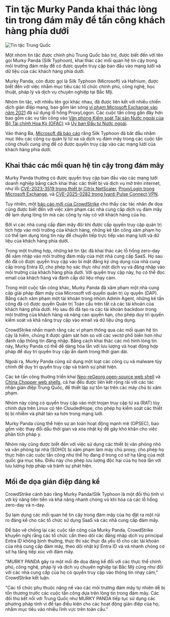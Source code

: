 # Tin tặc Murky Panda khai thác lòng tin trong đám mây để tấn công khách hàng phía dưới

![Tin tặc Trung Quốc](https://www.bleepstatic.com/content/hl-images/2021/11/08/China_hacker_silhouette.jpg)

Một nhóm tin tặc được chính phủ Trung Quốc bảo trợ, được biết đến với tên gọi Murky Panda (Silk Typhoon), khai thác các mối quan hệ tin cậy trong môi trường đám mây để có được quyền truy cập ban đầu vào mạng lưới và dữ liệu của các khách hàng phía dưới.

Murky Panda, còn được gọi là Silk Typhoon (Microsoft) và Hafnium, được biết đến với việc nhắm mục tiêu các tổ chức chính phủ, công nghệ, học thuật, pháp lý và dịch vụ chuyên nghiệp tại Bắc Mỹ.

Nhóm tin tặc, với nhiều tên gọi khác nhau, đã được liên kết với nhiều chiến dịch gián điệp mạng, bao gồm làn sóng [vi phạm Microsoft Exchange vào năm 2021](https://www.bleepingcomputer.com/news/security/the-microsoft-exchange-hacks-how-they-started-and-where-we-are/) đã sử dụng lỗ hổng ProxyLogon. Các cuộc tấn công gần đây hơn bao gồm các vụ tấn công vào [Văn phòng Kiểm soát Tài sản Nước ngoài của Bộ Tài chính Hoa Kỳ (OFAC)](https://www.bleepingcomputer.com/news/security/chinese-hackers-targeted-sanctions-office-in-treasury-attack/) và [Ủy ban Đầu tư Nước ngoài](https://www.bleepingcomputer.com/news/security/treasury-hackers-also-breached-us-foreign-investments-review-office/).

Vào tháng Ba, [Microsoft đã báo cáo](https://www.bleepingcomputer.com/news/security/silk-typhoon-hackers-now-target-it-supply-chains-to-breach-networks/) rằng Silk Typhoon đã bắt đầu nhắm mục tiêu các công cụ quản lý từ xa và dịch vụ đám mây trong các cuộc tấn công chuỗi cung ứng để có được quyền truy cập vào các mạng lưới của khách hàng phía dưới.

## Khai thác các mối quan hệ tin cậy trong đám mây

Murky Panda thường có được quyền truy cập ban đầu vào các mạng lưới doanh nghiệp bằng cách khai thác các thiết bị và dịch vụ mở trên internet, như lỗi [CVE-2023-3519 trong thiết bị Citrix NetScaler](https://www.bleepingcomputer.com/news/security/over-640-citrix-servers-backdoored-with-web-shells-in-ongoing-attacks/), [ProxyLogin trong Microsoft Exchange](https://www.bleepingcomputer.com/news/security/microsoft-fixes-actively-exploited-exchange-zero-day-bugs-patch-now/), và [CVE-2025-0282 trong Ivanti Pulse Connect VPN](https://www.bleepingcomputer.com/news/security/google-chinese-hackers-likely-behind-ivanti-vpn-zero-day-attacks/).

Tuy nhiên, một [báo cáo mới của CrowdStrike](https://www.crowdstrike.com/en-us/blog/murky-panda-trusted-relationship-threat-in-cloud/) cho thấy các tác nhân đe dọa cũng được biết đến với việc xâm phạm các nhà cung cấp dịch vụ đám mây để lạm dụng lòng tin mà các công ty này có với khách hàng của họ.

Bởi vì các nhà cung cấp đám mây đôi khi được cấp quyền truy cập quản trị tích hợp vào môi trường của khách hàng, những kẻ tấn công xâm phạm họ có thể lạm dụng lòng tin này để chuyển tiếp trực tiếp vào mạng lưới và dữ liệu của khách hàng phía dưới.

Trong một trường hợp, những kẻ tin tặc đã khai thác các lỗ hổng zero-day để xâm nhập vào môi trường đám mây của một nhà cung cấp SaaS. Họ sau đó đã có được quyền truy cập vào bí mật đăng ký ứng dụng của nhà cung cấp trong Entra ID, cho phép họ xác thực như một dịch vụ và đăng nhập vào môi trường của khách hàng phía dưới. Với quyền truy cập này, họ có thể đọc email của khách hàng và đánh cắp dữ liệu nhạy cảm.

Trong một cuộc tấn công khác, Murky Panda đã xâm phạm một nhà cung cấp giải pháp đám mây của Microsoft với quyền quản trị ủy quyền (DAP). Bằng cách xâm phạm một tài khoản trong nhóm Admin Agent, những kẻ tấn công đã có được quyền Quản trị Toàn cầu trên tất cả các tài khoản của khách hàng phía dưới. Họ sau đó đã tạo ra các tài khoản backdoor trong môi trường của khách hàng và nâng cao quyền hạn, cho phép duy trì quyền kiểm soát và khả năng truy cập vào email và dữ liệu ứng dụng.

CrowdStrike nhấn mạnh rằng các vi phạm thông qua các mối quan hệ tin cậy là hiếm, chúng ít được giám sát hơn so với các vectơ phổ biến hơn như đánh cắp thông tin đăng nhập. Bằng cách khai thác các mô hình lòng tin này, Murky Panda có thể dễ dàng hòa lẫn với lưu lượng và hoạt động hợp pháp để duy trì quyền truy cập ẩn danh trong thời gian dài.

Ngoài ra, Murky Panda cũng sử dụng một loạt các công cụ và malware tùy chỉnh để duy trì quyền truy cập và tránh sự phát hiện.

Các kẻ tấn công thường triển khai [Neo-reGeorg open-source web shell](https://github.com/L-codes/Neo-reGeorg) và [China Chopper web shells](https://www.cisa.gov/news-events/analysis-reports/ar21-072b), cả hai đều được liên kết rộng rãi với các tác nhân gián điệp Trung Quốc, để thiết lập sự tồn tại trên các máy chủ bị xâm phạm.

Nhóm này cũng có quyền truy cập vào một trojan truy cập từ xa (RAT) tùy chỉnh dựa trên Linux có tên CloudedHope, cho phép họ kiểm soát các thiết bị bị nhiễm và phát tán xa hơn trong mạng lưới.

Murky Panda cũng thể hiện sự an toàn hoạt động mạnh mẽ (OPSEC), bao gồm việc thay đổi dấu thời gian và xóa nhật ký để gây khó khăn cho việc phân tích pháp y.

Nhóm này cũng được biết đến với việc sử dụng các thiết bị văn phòng nhỏ và văn phòng tại nhà (SOHO) bị xâm phạm làm máy chủ proxy, cho phép họ thực hiện các cuộc tấn công như thể họ đang ở trong cơ sở hạ tầng của một quốc gia mục tiêu. Điều này cho phép lưu lượng độc hại của họ hoà lẫn với lưu lượng hợp pháp và tránh sự phát hiện.

## Mối đe dọa gián điệp đáng kể

CrowdStrike cảnh báo rằng Murky Panda/Silk Typhoon là một đối thủ tinh vi với kỹ năng tiên tiến và khả năng nhanh chóng vũ khí hóa cả các lỗ hổng zero-day và n-day.

Sự lạm dụng các mối quan hệ tin cậy trong đám mây của họ đặt ra một rủi ro đáng kể cho các tổ chức sử dụng SaaS và các nhà cung cấp đám mây.

Để bảo vệ chống lại các cuộc tấn công của Murky Panda, CrowdStrike khuyến nghị rằng các tổ chức cần theo dõi các đăng nhập dịch vụ principal Entra ID không bình thường, thực thi xác thực đa yếu tố cho các tài khoản của nhà cung cấp đám mây, theo dõi nhật ký Entra ID và vá nhanh chóng cơ sở hạ tầng tiếp xúc với đám mây.

"MURKY PANDA gây ra một mối đe dọa đáng kể đối với các thực thể chính phủ, công nghệ, pháp lý và dịch vụ chuyên nghiệp tại Bắc Mỹ cũng như đối với các nhà cung cấp của họ có quyền truy cập vào thông tin nhạy cảm," CrowdStrike kết luận.

"Các tổ chức phụ thuộc nặng nề vào các môi trường đám mây tự nhiên dễ bị tổn thương trước các cuộc tấn công dựa trên lòng tin trong đám mây. Các đối thủ kết nối với Trung Quốc như MURKY PANDA tiếp tục sử dụng các phương pháp tinh vi để tạo điều kiện cho các hoạt động gián điệp của họ, nhắm mục tiêu vào nhiều lĩnh vực trên toàn cầu."